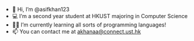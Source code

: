- 👋 Hi, I’m @asifkhan123
- 💻 I’m a second year student at HKUST majoring in Computer Science
- 👨‍💻 I’m currently learning all sorts of programming languages!
- 📫 You can contact me at akhanaa@connect.ust.hk 

<!---
asifkhan123/asifkhan123 is a ✨ special ✨ repository because its `README.md` (this file) appears on your GitHub profile.
You can click the Preview link to take a look at your changes.
--->

